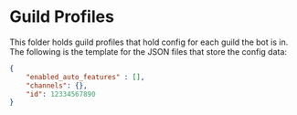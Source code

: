 # Guild Profiles

This folder holds guild profiles that hold config for each guild the bot is in. The following is the template for the JSON files that store the config data:

```json
{
    "enabled_auto_features" : [],
    "channels": {},
    "id": 12334567890
}
```